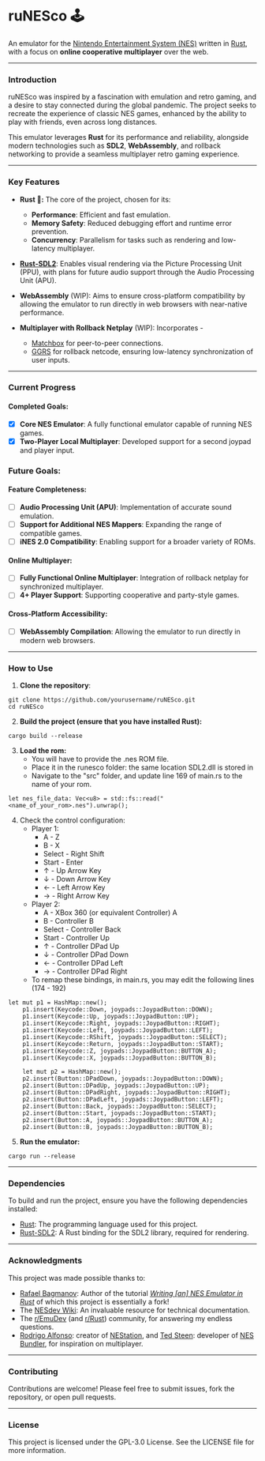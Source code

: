 # ruNESco 🕹️  

An emulator for the [Nintendo Entertainment System (NES)](https://en.wikipedia.org/wiki/Nintendo_Entertainment_System) written in [Rust](https://www.rust-lang.org/), with a focus on **online cooperative multiplayer** over the web.  

---
### Introduction  

ruNESco was inspired by a fascination with emulation and retro gaming, and a desire to stay connected during the global pandemic. The project seeks to recreate the experience of classic NES games, enhanced by the ability to play with friends, even across long distances.

This emulator leverages **Rust** for its performance and reliability, alongside modern technologies such as **SDL2**, **WebAssembly**, and rollback networking to provide a seamless multiplayer retro gaming experience.

---
### Key Features  

- **Rust 🦀:** The core of the project, chosen for its:  
  - **Performance**: Efficient and fast emulation.  
  - **Memory Safety**: Reduced debugging effort and runtime error prevention.  
  - **Concurrency**: Parallelism for tasks such as rendering and low-latency multiplayer.  

- **[Rust-SDL2](https://github.com/Rust-SDL2/rust-sdl2)**: Enables visual rendering via the Picture Processing Unit (PPU), with plans for future audio support through the Audio Processing Unit (APU).  

- **WebAssembly** (WIP): Aims to ensure cross-platform compatibility by allowing the emulator to run directly in web browsers with near-native performance.  

- **Multiplayer with Rollback Netplay** (WIP): Incorporates -
  - [Matchbox](https://github.com/johanhelsing/matchbox) for peer-to-peer connections.  
  - [GGRS](https://github.com/gschup/ggrs) for rollback netcode, ensuring low-latency synchronization of user inputs.  

---
### Current Progress  
#### Completed Goals:  
- [x] **Core NES Emulator**: A fully functional emulator capable of running NES games.  
- [x] **Two-Player Local Multiplayer**: Developed support for a second joypad and player input.  

### Future Goals:  
#### Feature Completeness:  
- [ ] **Audio Processing Unit (APU)**: Implementation of accurate sound emulation.  
- [ ] **Support for Additional NES Mappers**: Expanding the range of compatible games.  
- [ ] **iNES 2.0 Compatibility**: Enabling support for a broader variety of ROMs.  

#### Online Multiplayer:  
- [ ] **Fully Functional Online Multiplayer**: Integration of rollback netplay for synchronized multiplayer.  
- [ ] **4+ Player Support**: Supporting cooperative and party-style games.  

#### Cross-Platform Accessibility:  
- [ ] **WebAssembly Compilation**: Allowing the emulator to run directly in modern web browsers.  

---
### How to Use  

1. **Clone the repository**:  
   
```
git clone https://github.com/yourusername/ruNESco.git 
cd ruNESco
```

2. **Build the project (ensure that you have installed Rust):**

```
cargo build --release
```

3. **Load the rom:**
	- You will have to provide the .nes ROM file.
	- Place it in the runesco folder: the same location SDL2.dll is stored in
	- Navigate to the "src" folder, and update line 169 of main.rs to the name of your rom.

```
let nes_file_data: Vec<u8> = std::fs::read("<name_of_your_rom>.nes").unwrap();
```

4. Check the control configuration:
	- Player 1:
		- A - Z
		- B - X
		- Select - Right Shift
		- Start - Enter
		- $\uparrow$ - Up Arrow Key
		- $\downarrow$ - Down Arrow Key
		- $\leftarrow$ - Left Arrow Key
		- $\rightarrow$ - Right Arrow Key
	-  Player 2:
		- A - XBox 360 (or equivalent Controller) A
		- B - Controller B
		- Select - Controller Back
		- Start - Controller Up
		- $\uparrow$ - Controller DPad Up
		- $\downarrow$ - Controller DPad Down
		- $\leftarrow$ - Controller DPad Left
		- $\rightarrow$ - Controller DPad Right
	- To remap these bindings, in main.rs, you may edit the following lines (174 - 192)

```
let mut p1 = HashMap::new();
    p1.insert(Keycode::Down, joypads::JoypadButton::DOWN);
    p1.insert(Keycode::Up, joypads::JoypadButton::UP);
    p1.insert(Keycode::Right, joypads::JoypadButton::RIGHT);
    p1.insert(Keycode::Left, joypads::JoypadButton::LEFT);
    p1.insert(Keycode::RShift, joypads::JoypadButton::SELECT);
    p1.insert(Keycode::Return, joypads::JoypadButton::START);
    p1.insert(Keycode::Z, joypads::JoypadButton::BUTTON_A);
    p1.insert(Keycode::X, joypads::JoypadButton::BUTTON_B);

    let mut p2 = HashMap::new();
    p2.insert(Button::DPadDown, joypads::JoypadButton::DOWN);
    p2.insert(Button::DPadUp, joypads::JoypadButton::UP);
    p2.insert(Button::DPadRight, joypads::JoypadButton::RIGHT);
    p2.insert(Button::DPadLeft, joypads::JoypadButton::LEFT);
    p2.insert(Button::Back, joypads::JoypadButton::SELECT);
    p2.insert(Button::Start, joypads::JoypadButton::START);
    p2.insert(Button::A, joypads::JoypadButton::BUTTON_A);
    p2.insert(Button::B, joypads::JoypadButton::BUTTON_B);

```

5. **Run the emulator:**
   
```
cargo run --release
```

---
### Dependencies

To build and run the project, ensure you have the following dependencies installed:  

- [Rust](https://www.rust-lang.org/): The programming language used for this project.  
- [Rust-SDL2](https://github.com/Rust-SDL2/rust-sdl2): A Rust binding for the SDL2 library, required for rendering.  

---
### Acknowledgments

This project was made possible thanks to:  
- [Rafael Bagmanov](https://github.com/bugzmanov/): Author of the tutorial *[Writing \[an\] NES Emulator in Rust](https://bugzmanov.github.io/nes_ebook/chapter_1.html)* 
  of which this project is essentially a fork!
- The [NESdev Wiki](https://www.nesdev.org/wiki/Nesdev_Wiki): An invaluable resource for technical documentation.
- The [r/EmuDev](https://www.reddit.com/r/EmuDev/) (and [r/Rust](https://www.reddit.com/r/rust/)) community, for answering my endless questions.
- [Rodrigo Alfonso](https://github.com/afska): creator of [NEStation](https://github.com/afska/nestation), and [Ted Steen](https://github.com/tedsteen): developer of [NES Bundler](https://github.com/tedsteen/nes-bundler), for inspiration on multiplayer.

---
### Contributing

Contributions are welcome! Please feel free to submit issues, fork the repository, or open pull requests.

---
### License

This project is licensed under the GPL-3.0 License. See the LICENSE file for more information.